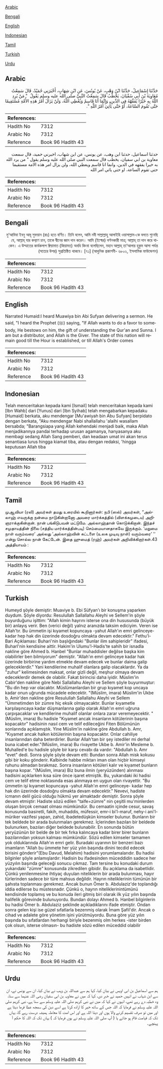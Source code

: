 [Arabic](#arabic)

[Bengali](#bengali)

[English](#english)

[Indonesian](#indonesian)

[Tamil](#tamil)

[Turkish](#turkish)

[Urdu](#urdu)

## Arabic


<div dir="rtl" lang="ar" style={{fontSize:'larger',backgroundColor:'#f8f9fa',padding:20}}>
حَدَّثَنَا إِسْمَاعِيلُ، حَدَّثَنَا ابْنُ وَهْبٍ، عَنْ يُونُسَ، عَنِ ابْنِ شِهَابٍ، أَخْبَرَنِي حُمَيْدٌ، قَالَ سَمِعْتُ مُعَاوِيَةَ بْنَ أَبِي سُفْيَانَ، يَخْطُبُ قَالَ سَمِعْتُ النَّبِيَّ صلى الله عليه وسلم يَقُولُ ‏ "‏ مَنْ يُرِدِ اللَّهُ بِهِ خَيْرًا يُفَقِّهْهُ فِي الدِّينِ، وَإِنَّمَا أَنَا قَاسِمٌ وَيُعْطِي اللَّهُ، وَلَنْ يَزَالَ أَمْرُ هَذِهِ الأُمَّةِ مُسْتَقِيمًا حَتَّى تَقُومَ السَّاعَةُ، أَوْ حَتَّى يَأْتِيَ أَمْرُ اللَّهِ ‏"‏‏.‏
</div>
<div style={{backgroundColor:'#f8f9fa',padding:20, marginBottom: 10}}><table> <thead> <tr> <th>References:</th> <th></th> </tr> </thead> <tbody><tr><td>Hadith No</td><td>7312</td></tr><tr><td>Arabic No</td><td>7312</td></tr><tr><td>Reference</td><td>Book 96 Hadith 43</td></tr></tbody></table></div>


<div dir="rtl" lang="ar" style={{fontSize:'larger',backgroundColor:'#f8f9fa',padding:20}}>
حدثنا اسماعيل، حدثنا ابن وهب، عن يونس، عن ابن شهاب، اخبرني حميد، قال سمعت معاوية بن ابي سفيان، يخطب قال سمعت النبي صلى الله عليه وسلم يقول " من يرد الله به خيرا يفقهه في الدين، وانما انا قاسم ويعطي الله، ولن يزال امر هذه الامة مستقيما حتى تقوم الساعة، او حتى ياتي امر الله
</div>
<div style={{backgroundColor:'#f8f9fa',padding:20, marginBottom: 10}}><table> <thead> <tr> <th>References:</th> <th></th> </tr> </thead> <tbody><tr><td>Hadith No</td><td>7312</td></tr><tr><td>Arabic No</td><td>7312</td></tr><tr><td>Reference</td><td>Book 96 Hadith 43</td></tr></tbody></table></div>

## Bengali


<div dir="rtl" lang="bn" style={{fontSize:'larger',backgroundColor:'#f8f9fa',padding:20}}>
মু‘আবিযা ইবনু আবূ সুফয়ান (রাঃ) হতে বর্ণিত। তিনি বলেন, আমি নবী সাল্লাল্লাহু আলাইহি ওয়াসাল্লাম-কে বলতে শুনেছি যে, আল্লাহ্ যার কল্যাণ চান, তাকে দ্বীনের জ্ঞান দান করেন। আমি (ইল্মের) বণ্টনকারী মাত্র; আল্লাহ্ তা দান করে থাকেন। এ উম্মাতের কার্যকলাপ ক্বিয়ামাত (কিয়ামত) অবধি কিংবা বলেছিলেন, মহান আল্লাহ্ তা‘আলার হুকুম আসা পর্যন্ত (সত্যের উপর) সুপ্রতিষ্ঠিত থাকবে। [৭১] (আধুনিক প্রকাশনী- ৬৮০২, ইসলামিক ফাউন্ডেশন)
</div>
<div style={{backgroundColor:'#f8f9fa',padding:20, marginBottom: 10}}><table> <thead> <tr> <th>References:</th> <th></th> </tr> </thead> <tbody><tr><td>Hadith No</td><td>7312</td></tr><tr><td>Arabic No</td><td>7312</td></tr><tr><td>Reference</td><td>Book 96 Hadith 43</td></tr></tbody></table></div>

## English


<div dir="ltr" lang="en" style={{fontSize:'larger',backgroundColor:'#f8f9fa',padding:20}}>
Narrated Humaid:I heard Muawiya bin Abi Sufyan delivering a sermon. He said, "I heard the Prophet (ﷺ) saying, "If Allah wants to do a favor to somebody, He bestows on him, the gift of understanding the Qur'an and Sunna. I am but a distributor, and Allah is the Giver. The state of this nation will remain good till the Hour is established, or till Allah's Order comes
</div>
<div style={{backgroundColor:'#f8f9fa',padding:20, marginBottom: 10}}><table> <thead> <tr> <th>References:</th> <th></th> </tr> </thead> <tbody><tr><td>Hadith No</td><td>7312</td></tr><tr><td>Arabic No</td><td>7312</td></tr><tr><td>Reference</td><td>Book 96 Hadith 43</td></tr></tbody></table></div>

## Indonesian


<div dir="ltr" lang="id" style={{fontSize:'larger',backgroundColor:'#f8f9fa',padding:20}}>
Telah menceritakan kepada kami [Ismail] telah menceritakan kepada kami [Ibn Wahb] dari [Yunus] dari [Ibn Syihab] telah mengabarkan kepadaku [Humaid] berkata, aku mendengar [Mu'awiyah bin Abu Sufyan] berpidato dengan berkata, "Aku mendengar Nabi shallallahu 'alaihi wasallam bersabda; "Barangsiapa yang Allah kehendaki menjadi baik, maka Allah menjadikannya pandai terhadap urusan agamanya, hanyasanya aku membagi sedang Allah Sang pemberi, dan keadaan umat ini akan terus senantiasa lurus hingga kiamat tiba, atau dengan redaksi, 'hingga keputusan Allah tiba
</div>
<div style={{backgroundColor:'#f8f9fa',padding:20, marginBottom: 10}}><table> <thead> <tr> <th>References:</th> <th></th> </tr> </thead> <tbody><tr><td>Hadith No</td><td>7312</td></tr><tr><td>Arabic No</td><td>7312</td></tr><tr><td>Reference</td><td>Book 96 Hadith 43</td></tr></tbody></table></div>

## Tamil


<div dir="ltr" lang="ta" style={{fontSize:'larger',backgroundColor:'#f8f9fa',padding:20}}>
முஆவியா (ரலி) அவர்கள் தமது உரையில் கூறினார்கள்: நபி (ஸல்) அவர்கள், “அல்லாஹ் எவருக்கு நன்மை நாடுகின்றானோ அவரை மார்க்கத்தில் (விளக்கமுடைய) அறிஞராக்குகின்றான். நான் பங்கிடுபவன் மட்டுமே. அல்லாஹ்தான் கொடுக்கிறான். இந்தச் சமுதாயத்தின் நிலை (சத்திய மார்க்கத்தின்படி) செம்மையானதாகவே இருக்கும். ‘மறுமை நாள் வரும்வரை’ அல்லது ‘அல்லாஹ்வின் கட்டளை (உலக முடிவு நாள்) வரும்வரை’ ‘‘ என்று சொல்ல நான் கேட்டேன். இதை ஹுமைத் (ரஹ்) அவர்கள் அறிவிக்கிறார்கள்.43 அத்தியாயம் :
</div>
<div style={{backgroundColor:'#f8f9fa',padding:20, marginBottom: 10}}><table> <thead> <tr> <th>References:</th> <th></th> </tr> </thead> <tbody><tr><td>Hadith No</td><td>7312</td></tr><tr><td>Arabic No</td><td>7312</td></tr><tr><td>Reference</td><td>Book 96 Hadith 43</td></tr></tbody></table></div>

## Turkish


<div dir="ltr" lang="tr" style={{fontSize:'larger',backgroundColor:'#f8f9fa',padding:20}}>
Humeyd şöyle demiştir: Muaviye b. Ebi Süfyan'ı bir konuşma yaparken duydum. Şöyle diyordu: Resulullah Sallallahu Aleyhi ve Sellem'in şöyle buyurduğunu işittim: "Allah kimin hayrını isterse ona din hususunda (büyük bir) anlayış verir. Ben (verici değil) yalnız aranızda taksim ediciyim. Veren ise Allah'tır. Bu ümmetin işi kıyamet kopuncaya -yahut Allah'ın emri gelinceye- kadar hep hak din üzerinde dosdoğru olmakta devam edecektir." Fethu'l-Bari Açıklaması: Buhari'nin başlığındaki "Bunlar ilim sahipleridir" ifadesi, Buharl'nin kendisine aittir. Hakim'in Ulumu'l-Hadis'te sahih bir isnadla nakline göre Ahmed b. Hanbel "Bunlar muhaddisler değilse başka kim olabilirler ben bilmiyorum" demiştir. "Allah'ın emri gelinceye kadar hak üzerinde birbirine yardım etmekte devam edecek ve bunlar daima galip geleceklerdir." Yani kendilerine muhalif olanlara galip olacaklardır. Ya da "zuhur" kelimesinden maksat, onlar gizli değil, meşhur olmaya devam edeceklerdir demek de olabilir. Fakat birincisi daha iyidir. Müslim'in Cabir'den nakline göre Nebi Sallallahu Aleyhi ve Sellem şöyle buyurmuştur: "Bu din hep var olacaktır. Müslümanlardan bir grup kıyamet kop uncaya kadar onun uğrunda mücadele edecektir. "(Müslim, imara) Müslim'in Ukbe b. Amir'den nakline göre Resulullah Sallallahu Aleyhi ve Sellem "Ümmetimden bir zümre hiç eksik olmayacaktır. Bunlar kıyametle karşılaşıncaya kadar düşmanlarına galip olarak Allah'ın emri uğruna çarpışacaklar ve kendilerine muhalif olanlar onlara zarar veremeyecektir. "(Müslim, imara) Bu hadisle "Kıyamet ancak insanların kötülerinin başına kopacaktır" hadisinin nasıl cem ve telif edileceğini Fiten Bölümünün sonlarında açıklamıştık. Yine Müslim'in nakline göre Abdullah b. Amr, "Kıyamet ancak halkın kötülerinin başına kopacaktır. Onlar cahiliye insanlarından daha beterdirler. Bunlar Allah'tan bir şey istediler mi derhal buna icabet eder."(Müslim, imara) Bu rivayette Ukbe b. Amir'in Mesleme b. Muhalled'e bu hadisle şöyle bir karşı cevabı da vardır: "Abdullah b. Amr "evet" dedi. Sonra şöyle şöyle devam etti: Bundan sonra Allah misk kokusu gibi bir koku gönderir. Kalbinde habbe miktarı iman olan hiçbir kimseyi ruhunu almadan bırakmaz. Sonra insanların kötüleri kalır ve kıyamet bunların başına kopar. "(Müslim, imara) Biz buna ilmin (yeryüzünden) alınması hadisini açıklarken kısa süre önce işaret etmiştik. Bu, yukarıdaki iki hadisi cem ve telif etme noktasında esas alınmaya en uygun olan rivayettir. "Bu ümmetin işi kıyamet kopuncaya -yahut Allah'ın emri gelinceye- kadar hep hak din üzerinde dosdoğru olmakta devam edecektir." Nevevi, hadiste icmanın delil gücü olduğu hükmü yer almaktadır demiştir. Sonra şöyle devam etmiştir: Hadiste sözü edilen "taife=zümre" nin çeşitli mu'minlerden oluşan birçok cemaat olması mümkündür. Bu cemaatin içinde cesur, savaş konusunda basiretli, fakih, muhaddis, müfessir, emr-i bi'l-maruf, nehy-i ani'l-müriker vazifesi yapan, zahid, ibadetedüşkün kimseler bulunur. Bunların bir tek beldede bir arada bulunmaları gerekmez. İçlerinden bazıları bir beldede bulunurken, bazıları diğer beldede bulunabilir. En sonunda bütün yeryüzünün bir belde de bir tek fırka kalıncaya kadar birer birer bunların bazılarından yoksun kalması mümkündür. Sözü edilen kimseler tamamen yok olduklarında Allah'ın emri gelir. Buradaki uyarının bir benzeri bazı imamların "Allah bu ümmete her yüz yılın başında dinini tecdid edecek birisini gönderir"(Ebu Davud, Melahim) hadisini yorumlamalarıdır. Bu hadisi bilginler şöyle anlamışlardır: Hadisin bu ifadesinden müceddidin sadece her yüzyılın başında geleceği sonucu çıkmaz. Tam tersine bu konudaki durum yukarıdaki "zümre" konusunda zikredilen gibidir. Bu açıklama da isabetlidir. Çünkü yenilenmesine ihtiyaç duyulan niteliklerin bir arada bulunması, hayır türlerinden sadece bir türe mahsus değildir. Hayrın niteliklerinin tümünün bir şahısta toplanması gerekmez. Ancak bunun Ömer b. Abdulaziz'de toplandığı iddia edilerse bu müstesnadır. Çünkü o, hayrın niteliklerinintümünü kendisinde toplamış ve bu konuda ileri gitmiş biri olarak ilk yüz yılın başında halifelik görevinde bulunuyordu. Bundan dolayı Ahmed b. Hanbel bilginlerin bu hadisi Ömer b. Abdulaziz şeklinde açıkladıklarını ifade etmiştir. Ondan sonra gelen kişi ise güzel sıfatlarla bezenmiş olarak İmam Şafil'dir. Ancak o cihad ve adalete göre yönetim işini yürütmüyordu. Buna göre yüz yılın başında bu sıfatlardan herhangi biriyle bezenmiş olm herkes -ister birden çok olsun, isterse olmasın- bu hadiste sözü edilen müceddid olabilir
</div>
<div style={{backgroundColor:'#f8f9fa',padding:20, marginBottom: 10}}><table> <thead> <tr> <th>References:</th> <th></th> </tr> </thead> <tbody><tr><td>Hadith No</td><td>7312</td></tr><tr><td>Arabic No</td><td>7312</td></tr><tr><td>Reference</td><td>Book 96 Hadith 43</td></tr></tbody></table></div>

## Urdu


<div dir="rtl" lang="ur" style={{fontSize:'larger',backgroundColor:'#f8f9fa',padding:20}}>
ہم سے اسماعیل بن ابی اویس نے بیان کیا، کہا ہم سے عبداللہ بن وہب نے بیان کیا، ان سے یونس نے، ان سے ابن شہاب نے انہیں حمید نے خبر دی، کہا کہ میں نے معاویہ بن ابی سفیان رضی اللہ عنہما سے سنا، وہ خطبہ دے رہے تھے، انہوں نے کہا کہ میں نے نبی کریم صلی اللہ علیہ وسلم سے سنا ہے، نبی کریم صلی اللہ علیہ وسلم نے فرمایا کہ اللہ جس کے ساتھ خیر کا ارادہ کرتا ہے اسے دین کی سمجھ عطا فرما دیتا ہے اور میں تو صرف تقسیم کرنے والا ہوں اور دیتا اللہ ہے اور اس امت کا معاملہ ہمیشہ درست رہے گا، یہاں تک کہ قیامت قائم ہو جائے یا ( آپ صلی اللہ علیہ وسلم نے یوں فرمایا کہ ) یہاں تک کہ اللہ کا حکم آ پہنچے۔
</div>
<div style={{backgroundColor:'#f8f9fa',padding:20, marginBottom: 10}}><table> <thead> <tr> <th>References:</th> <th></th> </tr> </thead> <tbody><tr><td>Hadith No</td><td>7312</td></tr><tr><td>Arabic No</td><td>7312</td></tr><tr><td>Reference</td><td>Book 96 Hadith 43</td></tr></tbody></table></div>